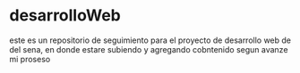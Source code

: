 # desarrolloWeb
este es un repositorio de seguimiento para el proyecto de desarrollo web de del sena, en donde estare subiendo y agregando cobntenido segun avanze mi proseso
